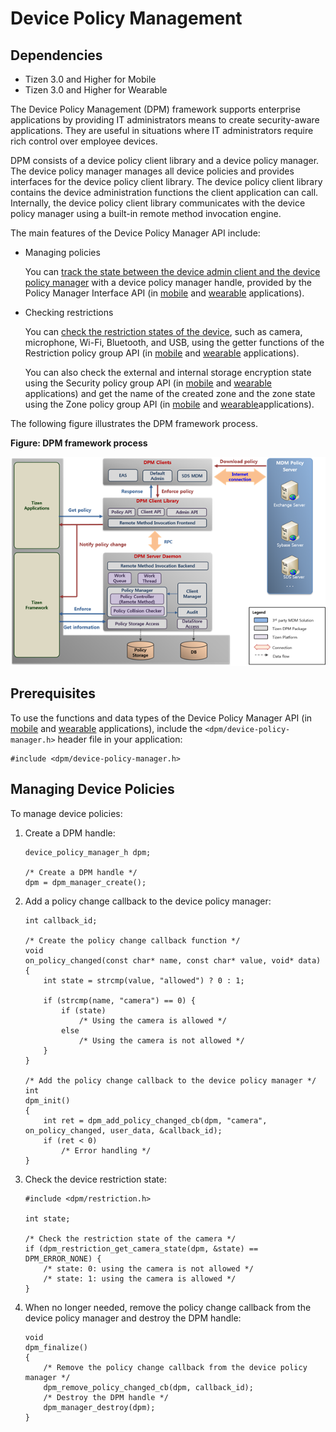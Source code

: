 # Device Policy Management
## Dependencies
- Tizen 3.0 and Higher for Mobile
- Tizen 3.0 and Higher for Wearable

The Device Policy Management (DPM) framework supports enterprise applications by providing IT administrators means to create security-aware applications. They are useful in situations where IT administrators require rich control over employee devices.

DPM consists of a device policy client library and a device policy manager. The device policy manager manages all device policies and provides interfaces for the device policy client library. The device policy client library contains the device administration functions the client application can call. Internally, the device policy client library communicates with the device policy manager using a built-in remote method invocation engine.

The main features of the Device Policy Manager API include:

- Managing policies

  You can [track the state between the device admin client and the device policy manager](#client_application) with a device policy manager handle, provided by the Policy Manager Interface API (in [mobile](../../../../org.tizen.native.mobile.apireference/group__CAPI__DPM__MANAGER__MODULE.html) and [wearable](../../../../org.tizen.native.wearable.apireference/group__CAPI__DPM__MANAGER__MODULE.html) applications).


- Checking restrictions

  You can [check the restriction states of the device](#client_application), such as camera, microphone, Wi-Fi, Bluetooth, and USB, using the getter functions of the Restriction policy group API (in [mobile](../../../../org.tizen.native.mobile.apireference/group__CAPI__DPM__RESTRICTION__POLICY__MODULE.html) and [wearable](../../../../org.tizen.native.wearable.apireference/group__CAPI__DPM__RESTRICTION__POLICY__MODULE.html) applications).

  You can also check the external and internal storage encryption state using the Security policy group API (in [mobile](../../../../org.tizen.native.mobile.apireference/group__CAPI__DPM__SECURITY__POLICY__MODULE.html) and [wearable](../../../../org.tizen.native.wearable.apireference/group__CAPI__DPM__SECURITY__POLICY__MODULE.html) applications) and get the name of the created zone and the zone state using the Zone policy group API (in [mobile](../../../../org.tizen.native.mobile.apireference/group__CAPI__DPM__ZONE__POLICY__MODULE.html) and [wearable](../../../../org.tizen.native.wearable.apireference/group__CAPI__DPM__ZONE__POLICY__MODULE.html)applications).

The following figure illustrates the DPM framework process.

**Figure: DPM framework process**

![DPM framework process](./media/dpm-framework.png)

## Prerequisites

To use the functions and data types of the Device Policy Manager API (in [mobile](../../../../org.tizen.native.mobile.apireference/group__CAPI__SECURITY__DPM__MODULE.html) and [wearable](../../../../org.tizen.native.wearable.apireference/group__CAPI__SECURITY__DPM__MODULE.html) applications), include the `<dpm/device-policy-manager.h>` header file in your application:

```
#include <dpm/device-policy-manager.h>
```

## Managing Device Policies

To manage device policies:

1. Create a DPM handle:

   ```
   device_policy_manager_h dpm;

   /* Create a DPM handle */
   dpm = dpm_manager_create();
   ```

2. Add a policy change callback to the device policy manager:

   ```
   int callback_id;

   /* Create the policy change callback function */
   void
   on_policy_changed(const char* name, const char* value, void* data)
   {
       int state = strcmp(value, "allowed") ? 0 : 1;

       if (strcmp(name, "camera") == 0) {
           if (state)
               /* Using the camera is allowed */
           else
               /* Using the camera is not allowed */
       }
   }

   /* Add the policy change callback to the device policy manager */
   int
   dpm_init()
   {
       int ret = dpm_add_policy_changed_cb(dpm, "camera", on_policy_changed, user_data, &callback_id);
       if (ret < 0)
           /* Error handling */
   }
   ```

3. Check the device restriction state:

   ```
   #include <dpm/restriction.h>

   int state;

   /* Check the restriction state of the camera */
   if (dpm_restriction_get_camera_state(dpm, &state) == DPM_ERROR_NONE) {
       /* state: 0: using the camera is not allowed */
       /* state: 1: using the camera is allowed */
   }
   ```

4. When no longer needed, remove the policy change callback from the device policy manager and destroy the DPM handle:

   ```
   void
   dpm_finalize()
   {
       /* Remove the policy change callback from the device policy manager */
       dpm_remove_policy_changed_cb(dpm, callback_id);
       /* Destroy the DPM handle */
       dpm_manager_destroy(dpm);
   }
   ```